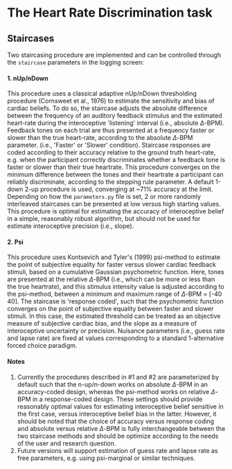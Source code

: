 The Heart Rate Discrimination task
==================================

Staircases
----------

Two staircasing procedure are implemented and can be controlled through the `staircase` parameters in the logging screen:

#### 1. nUp/nDown

This procedure uses a classical adaptive nUp/nDown thresholding procedure (Cornsweet et al., 1976) to estimate the sensitivity and bias of cardiac beliefs. To do so, the staircase adjusts the absolute difference between the frequency of an auditory feedback stimulus and the estimated heart-rate during the interoceptive 'listening' interval (i.e., absolute $\Delta$-BPM). Feedback tones on each trial are thus presented at a frequency faster or slower than the true heart-rate, according to the absolute $\Delta$-BPM parameter. (i.e., 'Faster' or 'Slower' condition). Staircase responses are coded according to their accuracy relative to the ground truth heart-rate, e.g. when the participant correctly discriminates whether a feedback tone is faster or slower than their true heartrate. This procedure converges on the minimum difference between the tones and their heartrate a participant can reliably discriminate, according to the stepping rule parameter. A default 1-down 2-up procedure is used, converging at ~71% accuracy at the limit. Depending on how the `parameters.py` file is set, 2 or more randomly interleaved staircases can be presented at low versus high starting values. This procedure is optimal for estimating the accuracy of interoceptive belief in a simple, reasonably robust algorithm, but should not be used for estimate interoceptive precision (i.e., slope).

#### 2. Psi

This procedure uses Kontsevich and Tyler's (1999) psi-method to estimate the point of subjective equality for faster versus slower cardiac feedback stimuli, based on a cumulative Gaussian psychometric function. Here, tones are presented at the relative $\Delta$-BPM (i.e., which can be more or less than the true heartrate), and this stimulus intensity value is adjusted according to the psi-method, between a minimum and maximum range of $\Delta$-BPM = [-40 40]. The staircase is 'response coded', such that the psychometric function converges on the point of subjective equality between faster and slower stimuli. In this case, the estimated threshold can be treated as an objective measure of subjective cardiac bias, and the slope as a measure of interoceptive uncertainty or precision. Nuisance parameters (i.e., guess rate and lapse rate) are fixed at values corresponding to a standard 1-alternative forced choice paradigm.

#### Notes

1.	Currently the procedures described in #1 and #2 are parameterized by default such that the n-up/n-down works on absolute $\Delta$-BPM in an accuracy-coded design, whereas the psi-method works on relative $\Delta$-BPM in a response-coded design. These settings should provide reasonably optimal values for estimating interoceptive belief sensitive in the first case, versus interoceptive belief bias in the latter. However, it should be noted that the choice of accuracy versus response coding and absolute versus relative $\Delta$-BPM is fully interchangeable between the two staircase methods and should be optimize according to the needs of the user and research question.
2.	Future versions will support estimation of guess rate and lapse rate as free parameters, e.g. using psi-marginal or similar techniques.

